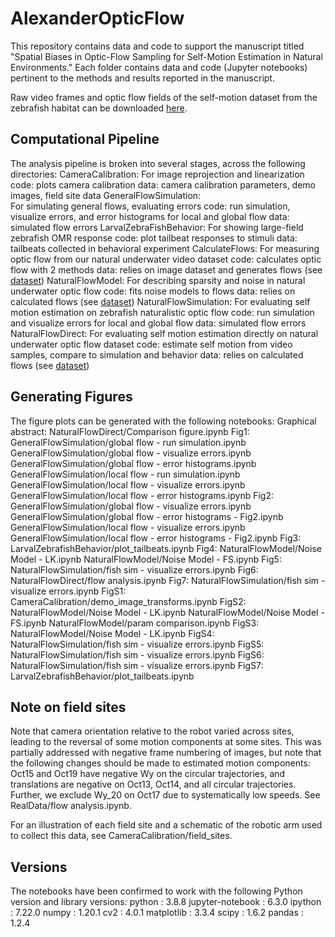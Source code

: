 # AlexanderOpticFlow

This repository contains data and code to support the manuscript titled "Spatial Biases in Optic-Flow Sampling for Self-Motion Estimation in Natural Environments." Each folder contains data and code (Jupyter notebooks) pertinent to the methods and results reported in the manuscript. 

Raw video frames and optic flow fields of the self-motion dataset from the zebrafish habitat can be downloaded [here](10.5281/zenodo.6604547).

## Computational Pipeline

The analysis pipeline is broken into several stages, across the following directories:
	CameraCalibration:
		For image reprojection and linearization
		code:	plots camera calibration
		data:	camera calibration parameters, demo images, field site data
	GeneralFlowSimulation:	
		For simulating general flows, evaluating errors
		code:	run simulation, visualize errors, and error histograms
			for local and global flow
		data:	simulated flow errors
	LarvalZebraFishBehavior:
		For showing large-field zebrafish OMR response
		code: 	plot tailbeat responses to stimuli
		data:	tailbeats collected in behavioral experiment
	CalculateFlows:
		For measuring optic flow from our natural underwater video dataset
		code: 	calculates optic flow with 2 methods
		data:	relies on image dataset and generates flows (see [dataset](10.5281/zenodo.6604547))
	NaturalFlowModel:
		For describing sparsity and noise in natural underwater optic flow
		code:	fits noise models to flows
		data:	relies on calculated flows (see [dataset](10.5281/zenodo.6604547))
	NaturalFlowSimulation:
		For evaluating self motion estimation on zebrafish naturalistic optic flow
		code: 	run simulation and visualize errors for local and global flow
		data:	simulated flow errors
	NaturalFlowDirect:
		For evaluating self motion estimation directly on natural underwater optic flow dataset
		code:	estimate self motion from video samples, compare to simulation and behavior
		data:	relies on calculated flows (see [dataset](10.5281/zenodo.6604547))
		

## Generating Figures

The figure plots can be generated with the following notebooks:
	Graphical abstract:	NaturalFlowDirect/Comparison figure.ipynb
	Fig1:			GeneralFlowSimulation/global flow - run simulation.ipynb
				GeneralFlowSimulation/global flow - visualize errors.ipynb
				GeneralFlowSimulation/global flow - error histograms.ipynb
				GeneralFlowSimulation/local flow - run simulation.ipynb
				GeneralFlowSimulation/local flow - visualize errors.ipynb
				GeneralFlowSimulation/local flow - error histograms.ipynb
	Fig2:			GeneralFlowSimulation/global flow - visualize errors.ipynb
				GeneralFlowSimulation/global flow - error histograms - Fig2.ipynb
				GeneralFlowSimulation/local flow - visualize errors.ipynb
				GeneralFlowSimulation/local flow - error histograms - Fig2.ipynb
	Fig3: 			LarvalZebrafishBehavior/plot_tailbeats.ipynb
	Fig4:			NaturalFlowModel/Noise Model - LK.ipynb 
				NaturalFlowModel/Noise Model - FS.ipynb 
	Fig5:			NaturalFlowSimulation/fish sim - visualize errors.ipynb
	Fig6:			NaturalFlowDirect/flow analysis.ipynb
	Fig7:			NaturalFlowSimulation/fish sim - visualize errors.ipynb
	FigS1:			CameraCalibration/demo_image_transforms.ipynb
	FigS2:			NaturalFlowModel/Noise Model - LK.ipynb 
				NaturalFlowModel/Noise Model - FS.ipynb 
				NaturalFlowModel/param comparison.ipynb
	FigS3:			NaturalFlowModel/Noise Model - LK.ipynb
	FigS4:			NaturalFlowSimulation/fish sim - visualize errors.ipynb
	FigS5:			NaturalFlowSimulation/fish sim - visualize errors.ipynb
	FigS6:			NaturalFlowSimulation/fish sim - visualize errors.ipynb
	FigS7: 			LarvalZebrafishBehavior/plot_tailbeats.ipynb	


## Note on field sites

Note that camera orientation relative to the robot varied across sites, leading to the reversal of some motion components at some sites. This was partially addressed with negative frame numbering of images, but note that the following changes should be made to estimated motion components: Oct15 and Oct19 have negative Wy on the circular trajectories, and translations are negative on Oct13, Oct14, and all circular trajectories. Further, we exclude Wy_20 on Oct17 due to systematically low speeds. See RealData/flow analysis.ipynb.

For an illustration of each field site and a schematic of the robotic arm used to collect this data, see CameraCalibration/field_sites.

## Versions

The notebooks have been confirmed to work with the following Python version and library versions:
	python		 : 3.8.8
	jupyter-notebook : 6.3.0
	ipython          : 7.22.0
	numpy		 : 1.20.1
	cv2		 : 4.0.1
	matplotlib	 : 3.3.4
	scipy		 : 1.6.2
	pandas		 : 1.2.4